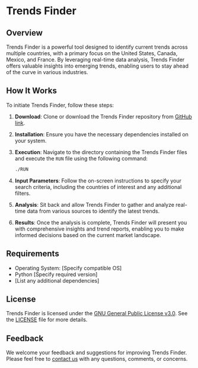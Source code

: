 # Trends Finder

## Overview

Trends Finder is a powerful tool designed to identify current trends across multiple countries, with a primary focus on the United States, Canada, Mexico, and France. By leveraging real-time data analysis, Trends Finder offers valuable insights into emerging trends, enabling users to stay ahead of the curve in various industries.

## How It Works

To initiate Trends Finder, follow these steps:

1. **Download**: Clone or download the Trends Finder repository from [GitHub link](your-github-link).
   
2. **Installation**: Ensure you have the necessary dependencies installed on your system.

3. **Execution**: Navigate to the directory containing the Trends Finder files and execute the `RUN` file using the following command:

    ```bash
    ./RUN
    ```

4. **Input Parameters**: Follow the on-screen instructions to specify your search criteria, including the countries of interest and any additional filters.

5. **Analysis**: Sit back and allow Trends Finder to gather and analyze real-time data from various sources to identify the latest trends.

6. **Results**: Once the analysis is complete, Trends Finder will present you with comprehensive insights and trend reports, enabling you to make informed decisions based on the current market landscape.

## Requirements

- Operating System: [Specify compatible OS]
- Python [Specify required version]
- [List any additional dependencies]

## License

Trends Finder is licensed under the [GNU General Public License v3.0](LICENSE.md). See the [LICENSE](LICENSE.md) file for more details.

## Feedback

We welcome your feedback and suggestions for improving Trends Finder. Please feel free to [contact us](mailto:ento9.git@gmail.com) with any questions, comments, or concerns.
